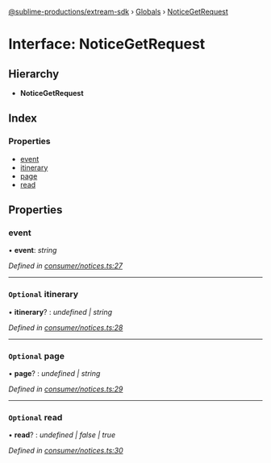 [@sublime-productions/extream-sdk](../README.md) › [Globals](../globals.md) › [NoticeGetRequest](noticegetrequest.md)

# Interface: NoticeGetRequest

## Hierarchy

* **NoticeGetRequest**

## Index

### Properties

* [event](noticegetrequest.md#event)
* [itinerary](noticegetrequest.md#optional-itinerary)
* [page](noticegetrequest.md#optional-page)
* [read](noticegetrequest.md#optional-read)

## Properties

###  event

• **event**: *string*

*Defined in [consumer/notices.ts:27](https://github.com/Extream-SaaS/ex-sdk/blob/ed34b16/src/consumer/notices.ts#L27)*

___

### `Optional` itinerary

• **itinerary**? : *undefined | string*

*Defined in [consumer/notices.ts:28](https://github.com/Extream-SaaS/ex-sdk/blob/ed34b16/src/consumer/notices.ts#L28)*

___

### `Optional` page

• **page**? : *undefined | string*

*Defined in [consumer/notices.ts:29](https://github.com/Extream-SaaS/ex-sdk/blob/ed34b16/src/consumer/notices.ts#L29)*

___

### `Optional` read

• **read**? : *undefined | false | true*

*Defined in [consumer/notices.ts:30](https://github.com/Extream-SaaS/ex-sdk/blob/ed34b16/src/consumer/notices.ts#L30)*
